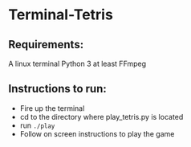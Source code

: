 # Terminal-Tetris

Requirements:
--------------------

A linux terminal
Python 3
at least FFmpeg

Instructions to run:
--------------------

 - Fire up the terminal
 - cd to the directory where play_tetris.py is located
 - run `./play`
 - Follow on screen instructions to play the game

